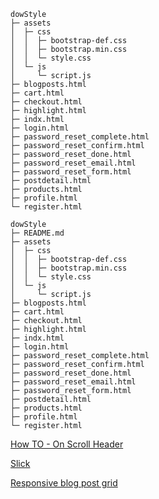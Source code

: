 
```
dowStyle
├─ assets
│  ├─ css
│  │  ├─ bootstrap-def.css
│  │  ├─ bootstrap.min.css
│  │  └─ style.css
│  └─ js
│     └─ script.js
├─ blogposts.html
├─ cart.html
├─ checkout.html
├─ highlight.html
├─ indx.html
├─ login.html
├─ password_reset_complete.html
├─ password_reset_confirm.html
├─ password_reset_done.html
├─ password_reset_email.html
├─ password_reset_form.html
├─ postdetail.html
├─ products.html
├─ profile.html
└─ register.html

```

```
dowStyle
├─ README.md
├─ assets
│  ├─ css
│  │  ├─ bootstrap-def.css
│  │  ├─ bootstrap.min.css
│  │  └─ style.css
│  └─ js
│     └─ script.js
├─ blogposts.html
├─ cart.html
├─ checkout.html
├─ highlight.html
├─ indx.html
├─ login.html
├─ password_reset_complete.html
├─ password_reset_confirm.html
├─ password_reset_done.html
├─ password_reset_email.html
├─ password_reset_form.html
├─ postdetail.html
├─ products.html
├─ profile.html
└─ register.html

```

[How TO - On Scroll Header](#https://www.w3schools.com/howto/howto_js_sticky_header.asp)

[Slick](#https://kenwheeler.github.io/slick/)

[Responsive blog post grid](#https://jsfiddle.net/bluegrounds/owjvhstq/4/)